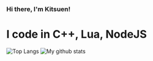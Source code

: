 ### Hi there, I'm Kitsuen!
# I code in C++, Lua, NodeJS

![Top Langs](https://github-readme-stats.vercel.app/api/top-langs/?username=Kitsuen&layout=compact&theme=tokyonight)
![My github stats](https://github-readme-stats.vercel.app/api?username=Kitsuen&show_icons=true&theme=tokyonight)
